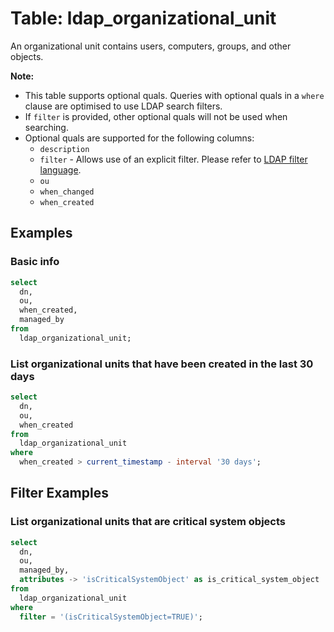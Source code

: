 # Table: ldap_organizational_unit

An organizational unit contains users, computers, groups, and other objects.

**Note:**

- This table supports optional quals. Queries with optional quals in a `where` clause are optimised to use LDAP search filters.
- If `filter` is provided, other optional quals will not be used when searching.
- Optional quals are supported for the following columns:
  - `description`
  - `filter` - Allows use of an explicit filter. Please refer to [LDAP filter language](https://ldap.com/ldap-filters/).
  - `ou`
  - `when_changed`
  - `when_created`

## Examples

### Basic info

```sql
select
  dn,
  ou,
  when_created,
  managed_by
from
  ldap_organizational_unit;
```

### List organizational units that have been created in the last 30 days

```sql
select
  dn,
  ou,
  when_created
from
  ldap_organizational_unit
where
  when_created > current_timestamp - interval '30 days';
```

## Filter Examples

### List organizational units that are critical system objects

```sql
select
  dn,
  ou,
  managed_by,
  attributes -> 'isCriticalSystemObject' as is_critical_system_object
from
  ldap_organizational_unit
where
  filter = '(isCriticalSystemObject=TRUE)';
```
